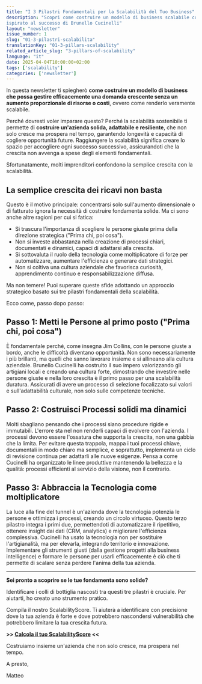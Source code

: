 ```yaml
---
title: "I 3 Pilastri Fondamentali per la Scalabilità del Tuo Business"
description: "Scopri come costruire un modello di business scalabile concentrandoti su Persone, Processi e Tecnologia, 
ispirato al successo di Brunello Cucinelli"
layout: "newsletter"
issue_number: 1
slug: "01-3-pilastri-scalabilita"
translationKey: "01-3-pillars-scalability"
related_article_slug: "3-pillars-of-scalability"
language: "it"
date: 2025-04-04T10:00:00+02:00
tags: ['scalability']
categories: ['newsletter']
---
```


In questa newsletter ti spiegherò **come costruire un modello di business che possa gestire efficacemente una domanda crescente senza un aumento proporzionale di risorse o costi**, ovvero come renderlo veramente scalabile.

Perché dovresti voler imparare questo? Perché la scalabilità sostenibile ti permette di **costruire un'azienda solida, adattabile e resiliente**, che non solo cresce ma prospera nel tempo, garantendo longevità e capacità di cogliere opportunità future. Raggiungere la scalabilità significa creare lo spazio per accogliere ogni successo successivo, assicurandoti che la crescita non avvenga a spese degli elementi fondamentali.

Sfortunatamente, molti imprenditori confondono la semplice crescita con la scalabilità.

## La semplice crescita dei ricavi non basta

Questo è il motivo principale: concentrarsi solo sull'aumento dimensionale o di fatturato ignora la necessità di costruire fondamenta solide. Ma ci sono anche altre ragioni per cui si fatica:

- Si trascura l'importanza di scegliere le persone giuste prima della direzione strategica ("Prima chi, poi cosa").
- Non si investe abbastanza nella creazione di processi chiari, documentati e dinamici, capaci di adattarsi alla crescita.
- Si sottovaluta il ruolo della tecnologia come moltiplicatore di forze per automatizzare, aumentare l'efficienza e generare dati strategici.
- Non si coltiva una cultura aziendale che favorisca curiosità, apprendimento continuo e responsabilizzazione diffusa.

Ma non temere! Puoi superare queste sfide adottando un approccio strategico basato sui tre pilastri fondamentali della scalabilità.

Ecco come, passo dopo passo:

## Passo 1: Metti le Persone al primo posto ("Prima chi, poi cosa")

È fondamentale perché, come insegna Jim Collins, con le persone giuste a bordo, anche le difficoltà diventano opportunità. Non sono necessariamente i più brillanti, ma quelli che sanno lavorare insieme e si allineano alla cultura aziendale. Brunello Cucinelli ha costruito il suo impero valorizzando gli artigiani locali e creando una cultura forte, dimostrando che investire nelle persone giuste e nella loro crescita è il primo passo per una scalabilità duratura. Assicurati di avere un processo di selezione focalizzato sui valori e sull'adattabilità culturale, non solo sulle competenze tecniche.

## Passo 2: Costruisci Processi solidi ma dinamici

Molti sbagliano pensando che i processi siano procedure rigide e immutabili. L'errore sta nel non renderli capaci di evolvere con l'azienda. I processi devono essere l'ossatura che supporta la crescita, non una gabbia che la limita. Per evitare questa trappola, mappa i tuoi processi chiave, documentali in modo chiaro ma semplice, e soprattutto, implementa un ciclo di revisione continua per adattarli alle nuove esigenze. Pensa a come Cucinelli ha organizzato le linee produttive mantenendo la bellezza e la qualità: processi efficienti al servizio della visione, non il contrario.

## Passo 3: Abbraccia la Tecnologia come moltiplicatore

La luce alla fine del tunnel è un'azienda dove la tecnologia potenzia le persone e ottimizza i processi, creando un circolo virtuoso. Questo terzo pilastro integra i primi due, permettendoti di automatizzare il ripetitivo, ottenere insight dai dati (CRM, analytics) e migliorare l'efficienza complessiva. Cucinelli ha usato la tecnologia non per sostituire l'artigianalità, ma per elevarla, integrando territorio e innovazione. Implementare gli strumenti giusti (dalla gestione progetti alla business intelligence) e formare le persone per usarli efficacemente è ciò che ti permette di scalare senza perdere l'anima della tua azienda.

---

**Sei pronto a scoprire se le tue fondamenta sono solide?**

Identificare i colli di bottiglia nascosti tra questi tre pilastri è cruciale. Per aiutarti, ho creato uno strumento pratico.

Compila il nostro ScalabilityScore. Ti aiuterà a identificare con precisione dove la tua azienda è forte e dove potrebbero nascondersi vulnerabilità che potrebbero limitare la tua crescita futura.

**>> [Calcola il tuo ScalabilityScore](https://adlimen.com/it/services/scalability-score) <<**

Costruiamo insieme un'azienda che non solo cresce, ma prospera nel tempo.

A presto,

Matteo
